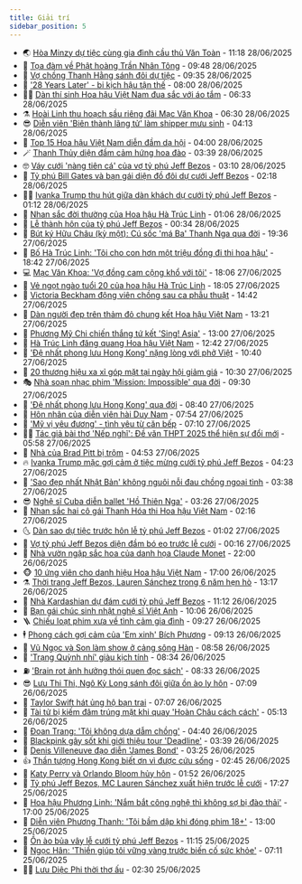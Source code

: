 ```yaml
---
title: Giải trí
sidebar_position: 5
---
```


<!-- vnexpress-giai-tri:START -->
- 🌏 [Hòa Minzy dự tiệc cùng gia đình cầu thủ Văn Toàn](https://vnexpress.net/hoa-minzy-du-tiec-cung-gia-dinh-cau-thu-van-toan-4907479.html) - 11:18 28/06/2025
- 💫 [Tọa đàm về Phật hoàng Trần Nhân Tông](https://vnexpress.net/toa-dam-ve-phat-hoang-tran-nhan-tong-4907509.html) - 09:48 28/06/2025
- 🌮 [Vợ chồng Thanh Hằng sánh đôi dự tiệc](https://vnexpress.net/vo-chong-thanh-hang-sanh-doi-du-tiec-4907497.html) - 09:35 28/06/2025
- 🧠 [&#39;28 Years Later&#39; - bi kịch hậu tận thế](https://vnexpress.net/giai-tri/phim/thu-vien-phim/28-years-later-813) - 08:00 28/06/2025
- 👨‍🏫 [Dàn thí sinh Hoa hậu Việt Nam đua sắc với áo tắm](https://vnexpress.net/dan-thi-sinh-hoa-hau-viet-nam-dua-sac-voi-ao-tam-4907435.html) - 06:33 28/06/2025
- ⚗️ [Hoài Linh thu hoạch sầu riêng đãi Mạc Văn Khoa](https://vnexpress.net/hoai-linh-thu-hoach-sau-rieng-dai-mac-van-khoa-4906676.html) - 06:30 28/06/2025
- 😎 [Diễn viên &#39;Biên thành lãng tử&#39; làm shipper mưu sinh](https://vnexpress.net/dien-vien-bien-thanh-lang-tu-lam-shipper-muu-sinh-4907430.html) - 04:13 28/06/2025
- 🫣 [Top 15 Hoa hậu Việt Nam diễn đầm dạ hội](https://vnexpress.net/top-15-hoa-hau-viet-nam-dien-dam-da-hoi-4907334.html) - 04:00 28/06/2025
- 🪄 [Thanh Thủy diện đầm cảm hứng hoa đào](https://vnexpress.net/thanh-thuy-dien-dam-cam-hung-hoa-dao-4907391.html) - 03:39 28/06/2025
- 🤓 [Váy cưới &#39;nàng tiên cá&#39; của vợ tỷ phú Jeff Bezos](https://vnexpress.net/vay-cuoi-nang-tien-ca-cua-vo-ty-phu-jeff-bezos-4907338.html) - 03:10 28/06/2025
- 🫶 [Tỷ phú Bill Gates và bạn gái diện đồ đôi dự cưới Jeff Bezos](https://vnexpress.net/ty-phu-bill-gates-va-ban-gai-dien-do-doi-du-cuoi-jeff-bezos-4907375.html) - 02:18 28/06/2025
- 🧑‍🏫 [Ivanka Trump thu hút giữa dàn khách dự cưới tỷ phú Jeff Bezos](https://vnexpress.net/ivanka-trump-thu-hut-giua-dan-khach-du-cuoi-ty-phu-jeff-bezos-4907350.html) - 01:12 28/06/2025
- 🦄 [Nhan sắc đời thường của Hoa hậu Hà Trúc Linh](https://vnexpress.net/nhan-sac-doi-thuong-cua-hoa-hau-ha-truc-linh-4907331.html) - 01:06 28/06/2025
- 💫 [Lễ thành hôn của tỷ phú Jeff Bezos](https://vnexpress.net/le-thanh-hon-cua-ty-phu-jeff-bezos-4907335.html) - 00:34 28/06/2025
- 🎊 [Bút ký Hữu Châu &lpar;kỳ một&rpar;: Cú sốc &#39;má Ba&#39; Thanh Nga qua đời](https://vnexpress.net/but-ky-huu-chau-ky-mot-cu-soc-ma-ba-thanh-nga-qua-doi-4906759.html) - 19:36 27/06/2025
- 👹 [Bố Hà Trúc Linh: &#39;Tôi cho con hơn một triệu đồng đi thi hoa hậu&#39;](https://vnexpress.net/bo-ha-truc-linh-toi-cho-con-hon-mot-trieu-dong-di-thi-hoa-hau-4907326.html) - 18:42 27/06/2025
- 💻 [Mạc Văn Khoa: &#39;Vợ đồng cam cộng khổ với tôi&#39;](https://vnexpress.net/mac-van-khoa-vo-dong-cam-cong-kho-voi-toi-4905669.html) - 18:06 27/06/2025
- 🤡 [Vẻ ngọt ngào tuổi 20 của hoa hậu Hà Trúc Linh](https://vnexpress.net/ve-ngot-ngao-tuoi-20-cua-hoa-hau-ha-truc-linh-4907324.html) - 18:05 27/06/2025
- 🥰 [Victoria Beckham động viên chồng sau ca phẫu thuật](https://vnexpress.net/victoria-beckham-dong-vien-chong-sau-ca-phau-thuat-4907297.html) - 14:42 27/06/2025
- 🚀 [Dàn người đẹp trên thảm đỏ chung kết Hoa hậu Việt Nam](https://vnexpress.net/dan-nguoi-dep-tren-tham-do-chung-ket-hoa-hau-viet-nam-4907286.html) - 13:21 27/06/2025
- 📝 [Phương Mỹ Chi chiến thắng tứ kết &#39;Sing! Asia&#39;](https://vnexpress.net/phuong-my-chi-chien-thang-tu-ket-sing-asia-4906889.html) - 13:00 27/06/2025
- 🐲 [Hà Trúc Linh đăng quang Hoa hậu Việt Nam](https://vnexpress.net/ha-truc-linh-dang-quang-hoa-hau-viet-nam-4906826-tong-thuat.html) - 12:42 27/06/2025
- 🎃 [&#39;Đệ nhất phong lưu Hong Kong&#39; nặng lòng với phở Việt](https://vnexpress.net/de-nhat-phong-luu-hong-kong-nang-long-voi-pho-viet-4907181.html) - 10:40 27/06/2025
- 🤠 [20 thương hiệu xa xỉ góp mặt tại ngày hội giảm giá](https://vnexpress.net/20-thuong-hieu-xa-xi-gop-mat-tai-ngay-hoi-giam-gia-4907237.html) - 10:30 27/06/2025
- 🎭 [Nhà soạn nhạc phim &#39;Mission: Impossible&#39; qua đời](https://vnexpress.net/nha-soan-nhac-phim-mission-impossible-qua-doi-4907167.html) - 09:30 27/06/2025
- 🧰 [&#39;Đệ nhất phong lưu Hong Kong&#39; qua đời](https://vnexpress.net/de-nhat-phong-luu-hong-kong-qua-doi-4907156.html) - 08:40 27/06/2025
- 🦍 [Hôn nhân của diễn viên hài Duy Nam](https://vnexpress.net/hon-nhan-cua-dien-vien-hai-duy-nam-4906045.html) - 07:54 27/06/2025
- 🌝 [&#39;Mỹ vị yêu đương&#39; - tình yêu từ căn bếp](https://vnexpress.net/giai-tri/phim/thu-vien-phim/tastefully-yours-815) - 07:10 27/06/2025
- 🧑‍💻 [Tác giả bài thơ &#39;Nếp nghĩ&#39;: Đề văn THPT 2025 thể hiện sự đổi mới](https://vnexpress.net/tac-gia-bai-tho-nep-nghi-de-van-thpt-2025-the-hien-su-doi-moi-4906927.html) - 05:58 27/06/2025
- 🥸 [Nhà của Brad Pitt bị trộm](https://vnexpress.net/nha-cua-brad-pitt-bi-trom-4906899.html) - 04:53 27/06/2025
- 🔥 [Ivanka Trump mặc gợi cảm ở tiệc mừng cưới tỷ phú Jeff Bezos](https://vnexpress.net/ivanka-trump-mac-goi-cam-o-tiec-mung-cuoi-ty-phu-jeff-bezos-4906951.html) - 04:23 27/06/2025
- 🐎 [&#39;Sao đẹp nhất Nhật Bản&#39; không nguôi nỗi đau chồng ngoại tình](https://vnexpress.net/sao-dep-nhat-nhat-ban-khong-nguoi-noi-dau-chong-ngoai-tinh-4906935.html) - 03:38 27/06/2025
- 😎 [Nghệ sĩ Cuba diễn ballet &#39;Hồ Thiên Nga&#39;](https://vnexpress.net/nghe-si-cuba-dien-ballet-ho-thien-nga-4906839.html) - 03:26 27/06/2025
- 🦄 [Nhan sắc hai cô gái Thanh Hóa thi Hoa hậu Việt Nam](https://vnexpress.net/nhan-sac-hai-co-gai-thanh-hoa-thi-hoa-hau-viet-nam-4906363.html) - 02:16 27/06/2025
- 🌜 [Dàn sao dự tiệc trước hôn lễ tỷ phú Jeff Bezos](https://vnexpress.net/dan-sao-du-tiec-truoc-hon-le-ty-phu-jeff-bezos-4906829.html) - 01:02 27/06/2025
- 🚦 [Vợ tỷ phú Jeff Bezos diện đầm bó eo trước lễ cưới](https://vnexpress.net/vo-ty-phu-jeff-bezos-dien-dam-bo-eo-truoc-le-cuoi-4906830.html) - 00:16 27/06/2025
- 🧐 [Nhà vườn ngập sắc hoa của danh họa Claude Monet](https://vnexpress.net/nha-vuon-ngap-sac-hoa-cua-danh-hoa-claude-monet-4906437.html) - 22:00 26/06/2025
- 🐵 [10 ứng viên cho danh hiệu Hoa hậu Việt Nam](https://vnexpress.net/10-ung-vien-cho-danh-hieu-hoa-hau-viet-nam-4897853.html) - 17:00 26/06/2025
- ⚗️ [Thời trang Jeff Bezos, Lauren Sánchez trong 6 năm hẹn hò](https://vnexpress.net/thoi-trang-jeff-bezos-lauren-sanchez-trong-6-nam-hen-ho-4906668.html) - 13:17 26/06/2025
- 👺 [Nhà Kardashian dự đám cưới tỷ phú Jeff Bezos](https://vnexpress.net/nha-kardashian-du-dam-cuoi-ty-phu-jeff-bezos-4906690.html) - 11:12 26/06/2025
- 🌊 [Bạn gái chúc sinh nhật nghệ sĩ Việt Anh](https://vnexpress.net/ban-gai-chuc-sinh-nhat-nghe-si-viet-anh-4906519.html) - 10:06 26/06/2025
- 🪜 [Chiếu loạt phim xưa về tình cảm gia đình](https://vnexpress.net/chieu-loat-phim-xua-ve-tinh-cam-gia-dinh-4906139.html) - 09:27 26/06/2025
- 🕴 [Phong cách gợi cảm của &#39;Em xinh&#39; Bích Phương](https://vnexpress.net/phong-cach-goi-cam-cua-em-xinh-bich-phuong-4906267.html) - 09:13 26/06/2025
- 💃 [Vũ Ngọc và Son làm show ở cảng sông Hàn](https://vnexpress.net/vu-ngoc-va-son-lam-show-o-cang-song-han-4906100.html) - 08:58 26/06/2025
- 🦄 [&#39;Trạng Quỳnh nhí&#39; giàu kịch tính](https://vnexpress.net/giai-tri/phim/thu-vien-phim/trang-quynh-nhi-truyen-thuyet-kim-nguu-814) - 08:34 26/06/2025
- ⛽️ [&#39;Brain rot ảnh hưởng thói quen đọc sách&#39;](https://vnexpress.net/brain-rot-anh-huong-thoi-quen-doc-sach-4906023.html) - 08:33 26/06/2025
- 😎 [Lưu Thi Thi, Ngô Kỳ Long sánh đôi giữa ồn ào ly hôn](https://vnexpress.net/luu-thi-thi-ngo-ky-long-sanh-doi-giua-on-ao-ly-hon-4906562.html) - 07:09 26/06/2025
- 🌊 [Taylor Swift hát ủng hộ bạn trai](https://vnexpress.net/taylor-swift-hat-ung-ho-ban-trai-4906417.html) - 07:07 26/06/2025
- 🐲 [Tài tử bị kiếm đâm trúng mặt khi quay &#39;Hoàn Châu cách cách&#39;](https://vnexpress.net/tai-tu-bi-kiem-dam-trung-mat-khi-quay-hoan-chau-cach-cach-4906467.html) - 05:13 26/06/2025
- 💂 [Đoan Trang: &#39;Tôi không dựa dẫm chồng&#39;](https://vnexpress.net/doan-trang-toi-khong-dua-dam-chong-4905897.html) - 04:40 26/06/2025
- 🙉 [Blackpink gây sốt khi giới thiệu tour &#39;Deadline&#39;](https://vnexpress.net/blackpink-gay-sot-khi-gioi-thieu-tour-deadline-4906409.html) - 03:39 26/06/2025
- 💪 [Denis Villeneuve đạo diễn &#39;James Bond&#39;](https://vnexpress.net/denis-villeneuve-dao-dien-james-bond-4906364.html) - 03:25 26/06/2025
- 👍 [Thần tượng Hong Kong biết ơn vì được cứu sống](https://vnexpress.net/than-tuong-hong-kong-biet-on-vi-duoc-cuu-song-4906405.html) - 02:45 26/06/2025
- 💪 [Katy Perry và Orlando Bloom hủy hôn](https://vnexpress.net/katy-perry-va-orlando-bloom-huy-hon-4906359.html) - 01:52 26/06/2025
- 💄 [Tỷ phú Jeff Bezos, MC Lauren Sánchez xuất hiện trước lễ cưới](https://vnexpress.net/ty-phu-jeff-bezos-mc-lauren-sanchez-xuat-hien-truoc-le-cuoi-4906328.html) - 17:27 25/06/2025
- 🦩 [Hoa hậu Phương Linh: &#39;Nắm bắt công nghệ thì không sợ bị đào thải&#39;](https://vnexpress.net/hoa-hau-phuong-linh-nam-bat-cong-nghe-thi-khong-so-bi-dao-thai-4905931.html) - 17:00 25/06/2025
- 🥸 [Diễn viên Phương Thanh: &#39;Tôi bầm dập khi đóng phim 18+&#39;](https://vnexpress.net/dien-vien-phuong-thanh-toi-bam-dap-khi-dong-phim-18-4903991.html) - 13:00 25/06/2025
- 🧰 [Ồn ào bủa vây lễ cưới tỷ phú Jeff Bezos](https://vnexpress.net/on-ao-bua-vay-le-cuoi-ty-phu-jeff-bezos-4905959.html) - 11:15 25/06/2025
- 💼 [Ngọc Hân: &#39;Thiền giúp tôi vững vàng trước biến cố sức khỏe&#39;](https://vnexpress.net/ngoc-han-thien-giup-toi-vung-vang-truoc-bien-co-suc-khoe-4905093.html) - 07:11 25/06/2025
- 🧑‍💻 [Lưu Diệc Phi thời thơ ấu](https://vnexpress.net/luu-diec-phi-thoi-tho-au-4905908.html) - 02:30 25/06/2025<!-- vnexpress-giai-tri:END -->
